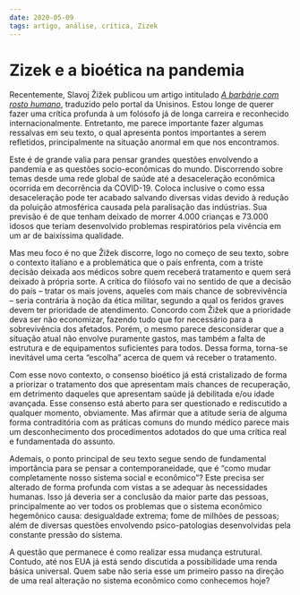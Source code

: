 ```yaml
---
date: 2020-05-09
tags: artigo, análise, crítica, Zizek
---
```


# Zizek e a bioética na pandemia

Recentemente, Slavoj Žižek publicou um artigo intitulado [_A barbárie com rosto humano_](https://www.ihu.unisinos.br/categorias/597676-a-barbarie-com-rosto-humano-artigo-de-slavoj-zizek), traduzido pelo portal da Unisinos. Estou longe de querer fazer uma crítica profunda à um folósofo já de longa carreira e reconhecido internacionalmente. Entretanto, me parece importante fazer algumas ressalvas em seu texto, o qual apresenta pontos importantes a serem refletidos, principalmente na situação anormal em que nos encontramos.

Este é de grande valia para pensar grandes questões envolvendo a pandemia e as questões socio-econômicas do mundo. Discorrendo sobre temas desde uma rede global de saúde até a desaceleração econômica ocorrida em decorrência da COVID-19. Coloca inclusive o como essa desaceleração pode ter acabado salvando diversas vidas devido à redução da poluição atmosférica causada pela paralisação das indústrias. Sua previsão é de que tenham deixado de morrer 4.000 crianças e 73.000 idosos que teriam desenvolvido problemas respiratórios pela vivência em um ar de baixíssima qualidade.

Mas meu foco é no que Žižek discorre, logo no começo de seu texto, sobre o contexto italiano e a problemática que o país enfrenta, com a triste decisão deixada aos médicos sobre quem receberá tratamento e quem será deixado à própria sorte. A crítica do filósofo vai no sentido de que a decisão do país – tratar os mais jovens, aqueles com mais chance de sobrevivência – seria contrária à noção da ética militar, segundo a qual os feridos graves devem ter prioridade de atendimento. Concordo com Žižek que a prioridade deva ser não economizar, fazendo tudo que for necessário para a sobrevivência dos afetados. Porém, o mesmo parece desconsiderar que a situação atual não envolve puramente gastos, mas também a falta de estrutura e de equipamentos suficientes para todos. Dessa forma, torna-se inevitável uma certa “escolha” acerca de quem vá receber o tratamento.

Com esse novo contexto, o consenso bioético já está cristalizado de forma a priorizar o tratamento dos que apresentam mais chances de recuperação, em detrimento daqueles que apresentam saúde já debilitada e/ou idade avançada. Esse consenso está aberto para ser questionado e rediscutido a qualquer momento, obviamente. Mas afirmar que a atitude seria de alguma forma contraditória com as práticas comuns do mundo médico parece mais um desconhecimento dos procedimentos adotados do que uma crítica real e fundamentada do assunto.

Ademais, o ponto principal de seu texto segue sendo de fundamental importância para se pensar a contemporaneidade, que é “como mudar completamente nosso sistema social e econômico”? Este precisa ser alterado de forma profunda com vistas a se adequar às necessidades humanas. Isso já deveria ser a conclusão da maior parte das pessoas, principalmente ao ver todos os problemas que o sistema econômico hegemônico causa: desigualdade extrema; fome de milhões de pessoas; além de diversas questões envolvendo psico-patologias desenvolvidas pela constante pressão do sistema.

A questão que permanece é como realizar essa mudança estrutural. Contudo, até nos EUA já está sendo discutida a possibilidade uma renda básica universal. Quem sabe não seria esse um primeiro passo na direção de uma real alteração no sistema econômico como conhecemos hoje?

